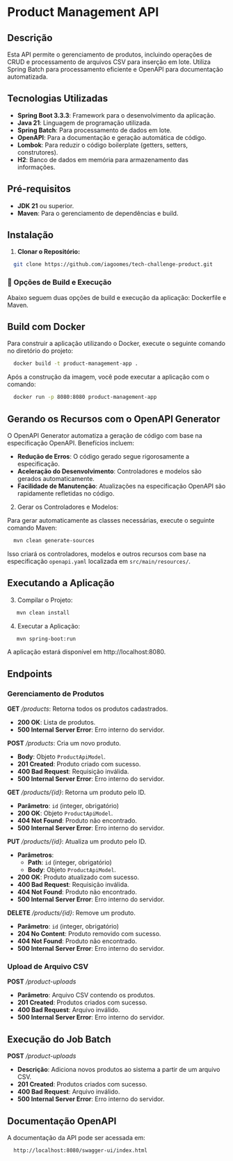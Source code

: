 # Product Management API

## Descrição

Esta API permite o gerenciamento de produtos, incluindo operações de CRUD e processamento de arquivos CSV para inserção em lote. Utiliza Spring Batch para processamento eficiente e OpenAPI para documentação automatizada.

## Tecnologias Utilizadas

- **Spring Boot 3.3.3**: Framework para o desenvolvimento da aplicação.
- **Java 21**: Linguagem de programação utilizada.
- **Spring Batch**: Para processamento de dados em lote.
- **OpenAPI**: Para a documentação e geração automática de código.
- **Lombok**: Para reduzir o código boilerplate (getters, setters, construtores).
- **H2**: Banco de dados em memória para armazenamento das informações.

## Pré-requisitos

- **JDK 21** ou superior.
- **Maven**: Para o gerenciamento de dependências e build.

## Instalação

1. **Clonar o Repositório:**

```bash
  git clone https://github.com/iagoomes/tech-challenge-product.git
```

### 🚀 Opções de Build e Execução

Abaixo seguem duas opções de build e execução da aplicação: Dockerfile e Maven.

## Build com Docker
Para construir a aplicação utilizando o Docker, execute o seguinte comando no diretório do projeto:

```bash
  docker build -t product-management-app .
```

Após a construção da imagem, você pode executar a aplicação com o comando:

```bash
  docker run -p 8080:8080 product-management-app
```

## Gerando os Recursos com o OpenAPI Generator

O OpenAPI Generator automatiza a geração de código com base na especificação OpenAPI. Benefícios incluem:

- **Redução de Erros**: O código gerado segue rigorosamente a especificação.
- **Aceleração do Desenvolvimento**: Controladores e modelos são gerados automaticamente.
- **Facilidade de Manutenção**: Atualizações na especificação OpenAPI são rapidamente refletidas no código.

2. Gerar os Controladores e Modelos:

Para gerar automaticamente as classes necessárias, execute o seguinte comando Maven:

```bash
  mvn clean generate-sources
```

Isso criará os controladores, modelos e outros recursos com base na especificação `openapi.yaml` localizada em `src/main/resources/`.

## Executando a Aplicação

3. Compilar o Projeto:

```bash
   mvn clean install
```

4. Executar a Aplicação:

```bash
   mvn spring-boot:run
```

A aplicação estará disponível em http://localhost:8080.

## Endpoints

### Gerenciamento de Produtos

**GET** _/products_: Retorna todos os produtos cadastrados.
- **200 OK**: Lista de produtos.
- **500 Internal Server Error**: Erro interno do servidor.

**POST** _/products_: Cria um novo produto.
- **Body**: Objeto `ProductApiModel`.
- **201 Created**: Produto criado com sucesso.
- **400 Bad Request**: Requisição inválida.
- **500 Internal Server Error**: Erro interno do servidor.

**GET** _/products/{id}_: Retorna um produto pelo ID.
- **Parâmetro**: `id` (integer, obrigatório)
- **200 OK**: Objeto `ProductApiModel`.
- **404 Not Found**: Produto não encontrado.
- **500 Internal Server Error**: Erro interno do servidor.

**PUT** _/products/{id}_: Atualiza um produto pelo ID.
- **Parâmetros**:
    - **Path**: `id` (integer, obrigatório)
    - **Body**: Objeto `ProductApiModel`.
- **200 OK**: Produto atualizado com sucesso.
- **400 Bad Request**: Requisição inválida.
- **404 Not Found**: Produto não encontrado.
- **500 Internal Server Error**: Erro interno do servidor.

**DELETE** _/products/{id}_: Remove um produto.
- **Parâmetro**: `id` (integer, obrigatório)
- **204 No Content**: Produto removido com sucesso.
- **404 Not Found**: Produto não encontrado.
- **500 Internal Server Error**: Erro interno do servidor.

### Upload de Arquivo CSV

**POST** _/product-uploads_
- **Parâmetro**: Arquivo CSV contendo os produtos.
- **201 Created**: Produtos criados com sucesso.
- **400 Bad Request**: Arquivo inválido.
- **500 Internal Server Error**: Erro interno do servidor.

## Execução do Job Batch

**POST** _/product-uploads_
- **Descrição**: Adiciona novos produtos ao sistema a partir de um arquivo CSV.
- **201 Created**: Produtos criados com sucesso.
- **400 Bad Request**: Arquivo inválido.
- **500 Internal Server Error**: Erro interno do servidor.

## Documentação OpenAPI
A documentação da API pode ser acessada em:

```bash
  http://localhost:8080/swagger-ui/index.html
```


